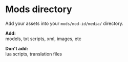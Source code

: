 # Mods directory
Add your assets into your `mods/mod-id/media/` directory.

**Add:**  
models, txt scripts, xml, images, etc

**Don't add:**  
lua scripts, translation files
